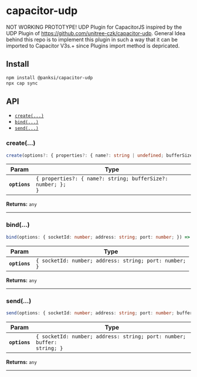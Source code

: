 # capacitor-udp

NOT WORKING PROTOTYPE! UDP Plugin for CapacitorJS inspired by the UDP Plugin of https://github.com/unitree-czk/capacitor-udp. General Idea behind this repo is to implement this plugin in such a way that it can be imported to Capacitor V3s.+ since Plugins import method is depricated.

## Install

```bash
npm install @panksi/capacitor-udp
npx cap sync
```

## API

<docgen-index>

- [`create(...)`](#create)
- [`bind(...)`](#bind)
- [`send(...)`](#send)

</docgen-index>

<docgen-api>
<!--Update the source file JSDoc comments and rerun docgen to update the docs below-->

### create(...)

```typescript
create(options?: { properties?: { name?: string | undefined; bufferSize?: number | undefined; } | undefined; } | undefined) => any
```

| Param         | Type                                                                   |
| ------------- | ---------------------------------------------------------------------- |
| **`options`** | <code>{ properties?: { name?: string; bufferSize?: number; }; }</code> |

**Returns:** <code>any</code>

---

### bind(...)

```typescript
bind(options: { socketId: number; address: string; port: number; }) => any
```

| Param         | Type                                                              |
| ------------- | ----------------------------------------------------------------- |
| **`options`** | <code>{ socketId: number; address: string; port: number; }</code> |

**Returns:** <code>any</code>

---

### send(...)

```typescript
send(options: { socketId: number; address: string; port: number; buffer: string; }) => any
```

| Param         | Type                                                                              |
| ------------- | --------------------------------------------------------------------------------- |
| **`options`** | <code>{ socketId: number; address: string; port: number; buffer: string; }</code> |

**Returns:** <code>any</code>

---

</docgen-api>

